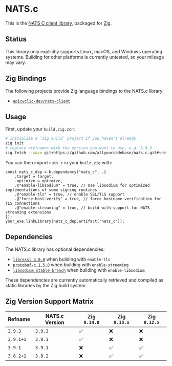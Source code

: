# NATS.c

This is the [NATS C client library][nats.c], packaged for [Zig](https://ziglang.org/).

## Status

This library only explicitly supports Linux, macOS, and Windows operating systems. Building for other platforms is currently untested, so your mileage may vary.

## Zig Bindings

The following projects provide Zig language bindings to the NATS.c library:

- [`epicyclic-dev/nats-client`][epicyclic-dev-bindings]

## Usage

First, update your `build.zig.zon`:

```sh
# Initialize a `zig build` project if you haven't already
zig init
# replace <refname> with the version you want to use, e.g. 3.9.3
zig fetch --save git+https://github.com/allyourcodebase/nats.c.git#<refname>
```

You can then import `nats_c` in your `build.zig` with:

```zig
const nats_c_dep = b.dependency("nats_c", .{
    .target = target,
    .optimize = optimize,
    .@"enable-libsodium" = true, // Use libsodium for optimized implementations of some signing routines
    .@"enable-tls" = true, // enable SSL/TLS support
    .@"force-host-verify" = true, // force hostname verification for TLS connections
    .@"enable-streaming" = true, // build with support for NATS streaming extensions
});
your_exe.linkLibrary(nats_c_dep.artifact("nats_c"));
```

## Dependencies

The NATS.c library has optional dependencies:

- [`libressl 4.0.0`][libressl] when building with `enable-tls`
- [`protobuf-c 1.5.0`][protobuf-c] when building with `enable-streaming`
- [`libsodium stable branch`][libsodium] when building with `enable-libsodium`

These dependencies are currently automatically retrieved and compiled as static libraries by the Zig build system.

## Zig Version Support Matrix

|  Refname  | NATS.c Version | Zig `0.14.0` | Zig `0.13.x` | Zig `0.12.x` |
|-----------|----------------|------------- |--------------|--------------|
| `3.9.3`   | `3.9.3`        | ✅           | ❌          | ❌          |
| `3.9.1+1` | `3.9.1`        | ✅           | ❌          | ❌          |
| `3.9.1`   | `3.9.1`        | ❌           | ✅          | ✅          |
| `3.8.2+1` | `3.8.2`        | ❌           | ✅          | ✅          |

[nats.c]: https://github.com/nats-io/nats.c
[libressl]: https://github.com/allyourcodebase/libressl
[protobuf-c]: https://github.com/allyourcodebase/protobuf-c
[libsodium]: https://github.com/jedisct1/libsodium
[epicyclic-dev-bindings]: https://github.com/epicyclic-dev/nats-client
